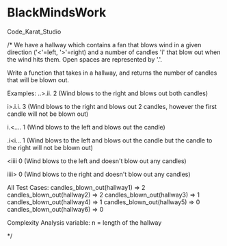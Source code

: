 # BlackMindsWork
Code_Karat_Studio

/*
We have a hallway which contains a fan that blows wind in a given direction ('<'=left, '>'=right) and a number of candles 'i' that blow out when the wind hits them. Open spaces are represented by '.'.

Write a function that takes in a hallway, and returns the number of candles that will be blown out.

Examples:
..>.ii. 
2 (Wind blows to the right and blows out both candles)

i>.i.i. 
3 (Wind blows to the right and blows out 2 candles, however the first candle will not be blown out)

i.<.... 
1 (Wind blows to the left and blows out the candle)

.i<i... 
1 (Wind blows to the left and blows out the candle but the candle to the right will not be blown out)

<iiii 
0 (Wind blows to the left and doesn't blow out any candles)

iiii> 
0 (Wind blows to the right and doesn't blow out any candles)

All Test Cases:
candles_blown_out(hallway1) => 2
candles_blown_out(hallway2) => 2
candles_blown_out(hallway3) => 1
candles_blown_out(hallway4) => 1
candles_blown_out(hallway5) => 0
candles_blown_out(hallway6) => 0

Complexity Analysis variable:
n = length of the hallway

*/